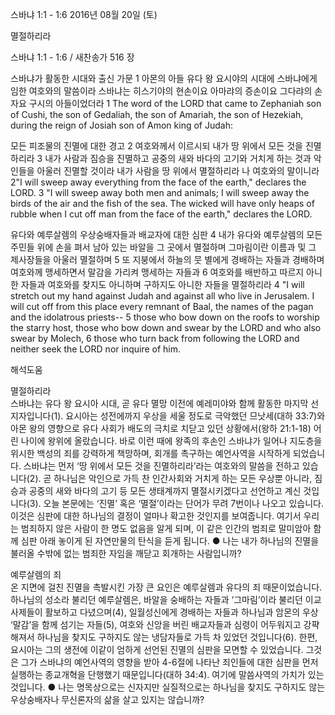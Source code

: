 스바냐 1:1 - 1:6 
2016년 08월 20일 (토)

멸절하리라



스바냐 1:1 - 1:6 / 새찬송가 516 장


스바냐가 활동한 시대와 출신 가문
1 아몬의 아들 유다 왕 요시야의 시대에 스바냐에게 임한 여호와의 말씀이라 스바냐는 히스기야의 현손이요 아마랴의 증손이요 그다랴의 손자요 구시의 아들이었더라
1 The word of the LORD that came to Zephaniah son of Cushi, the son of Gedaliah, the son of Amariah, the son of Hezekiah, during the reign of Josiah son of Amon king of Judah: 

모든 피조물의 진멸에 대한 경고
2 여호와께서 이르시되 내가 땅 위에서 모든 것을 진멸하리라 3 내가 사람과 짐승을 진멸하고 공중의 새와 바다의 고기와 거치게 하는 것과 악인들을 아울러 진멸할 것이라 내가 사람을 땅 위에서 멸절하리라 나 여호와의 말이니라 
2"I will sweep away everything from the face of the earth," declares the LORD. 3 "I will sweep away both men and animals; I will sweep away the birds of the air and the fish of the sea. The wicked will have only heaps of rubble when I cut off man from the face of the earth," declares the LORD. 

유다와 예루살렘의 우상숭배자들과 배교자에 대한 심판
4 내가 유다와 예루살렘의 모든 주민들 위에 손을 펴서 남아 있는 바알을 그 곳에서 멸절하며 그마림이란 이름과 및 그 제사장들을 아울러 멸절하며 5 또 지붕에서 하늘의 뭇 별에게 경배하는 자들과 경배하며 여호와께 맹세하면서 말감을 가리켜 맹세하는 자들과 6 여호와를 배반하고 따르지 아니한 자들과 여호와를 찾지도 아니하며 구하지도 아니한 자들을 멸절하리라
4 "I will stretch out my hand against Judah and against all who live in Jerusalem. I will cut off from this place every remnant of Baal, the names of the pagan and the idolatrous priests-- 5 those who bow down on the roofs to worship the starry host, those who bow down and swear by the LORD and who also swear by Molech, 6 those who turn back from following the LORD and neither seek the LORD nor inquire of him.

해석도움





멸절하리라  
스바냐는 유다 왕 요시아 시대, 곧 유다 멸망 이전에 예레미야와 함께 활동한 마지막 선지자입니다(1). 요시아는 성전에까지 우상을 세울 정도로 극악했던 므낫세(대하 33:7)와 아몬 왕의 영향으로 유다 사회가 배도의 극치로 치닫고 있던 상황에서(왕하 21:1-18) 어린 나이에 왕위에 올랐습니다. 바로 이런 때에 왕족의 후손인 스바냐가 일어나 지도층을 위시한 백성의 죄를 강력하게 책망하며, 회개를 촉구하는 예언사역을 시작하게 되었습니다. 스바냐는 먼저 ‘땅 위에서 모든 것을 진멸하리라’라는 여호와의 말씀을 전하고 있습니다(2). 곧 하나님은 악인으로 가득 찬 인간사회와 거치게 하는 모든 우상뿐 아니라, 짐승과 공중의 새와 바다의 고기 등 모든 생태계까지 멸절시키겠다고 선언하고 계신 것입니다(3). 오늘 본문에는 ‘진멸’ 혹은 ‘멸절’이라는 단어가 무려 7번이나 나오고 있습니다. 이것은 심판에 대한 하나님의 결정이 얼마나 확고한 것인지를 보여줍니다. 여기서 우리는 범죄하지 않은 사람이 한 명도 없음을 알게 되며, 이 같은 인간의 범죄로 말미암아 함께 심판 아래 놓이게 된 자연만물의 탄식을 듣게 됩니다.
● 나는 내가 하나님의 진멸을 불러올 수밖에 없는 범죄한 자임을 깨닫고 회개하는 사람입니까?

예루살렘의 죄  
온 지면에 걸친 진멸을 촉발시킨 가장 큰 요인은 예루살렘과 유다의 죄 때문이었습니다. 하나님의 성소라 불리던 예루살렘은, 바알을 숭배하는 자들과 ‘그마림’이라 불리던 이교 사제들이 활보하고 다녔으며(4), 일월성신에게 경배하는 자들과 하나님과 암몬의 우상 ‘말감’을 함께 섬기는 자들(5), 여호와 신앙을 버린 배교자들과 심령이 어두워지고 강퍅해져서 하나님을 찾지도 구하지도 않는 냉담자들로 가득 차 있었던 것입니다(6). 한편, 요시아는 그의 생전에 이같이 엄하게 선언된 진멸의 심판을 모면할 수 있었습니다. 그것은 그가 스바냐의 예언사역의 영향을 받아 4-6절에 나타난 죄인들에 대한 심판을 먼저 실행하는 종교개혁을 단행했기 때문입니다(대하 34:4). 여기에 말씀사역의 가치가 있는 것입니다. 
● 나는 명목상으로는 신자지만 실질적으로는 하나님을 찾지도 구하지도 않는 우상숭배자나 무신론자의 삶을 살고 있지는 않습니까?